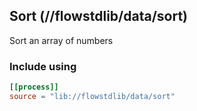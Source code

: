 ## Sort (//flowstdlib/data/sort)
Sort an array of numbers

### Include using
```toml
[[process]]
source = "lib://flowstdlib/data/sort"
```